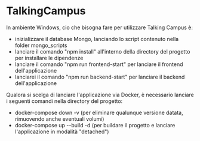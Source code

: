 # TalkingCampus

In ambiente Windows, cio che bisogna fare per utilizzare Talking Campus è:
- inizializzare il database Mongo, lanciando lo script contenuto nella folder mongo_scripts
- lanciare il comando "npm install" all'interno della directory del progetto per installare le dipendenze
- lanciare il comando "npm run frontend-start" per lanciare il frontend dell'applicazione
- lanciarei il comando "npm run backend-start" per lanciare il backend dell'applicazione 

Qualora si scelga di lanciare l'applicazione via Docker, è necessario lanciare i seguenti comandi nella directory del progetto:
- docker-compose down -v (per eliminare qualunque versione datata, rimuovendo anche eventuali volumi)
- docker-compose up --build -d (per buildare il progetto e lanciare l'applicazione in modalità "detached")
